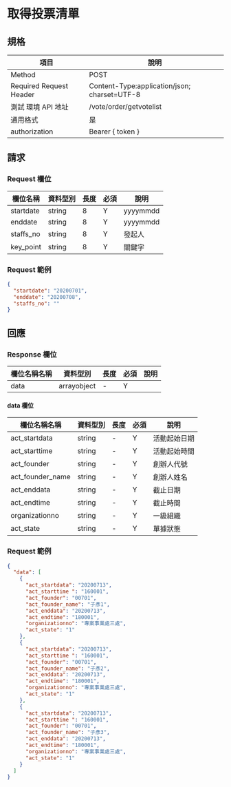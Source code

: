 # 取得投票清單

## 規格

| 項目                    | 說明                                         |
| ----------------------- | -------------------------------------------- |
| Method                  | POST                                         |
| Required Request Header | Content-Type:application/json; charset=UTF-8 |
| 測試 環境 API 地址      | /vote/order/getvotelist                      |
| 通用格式                | 是                                           |
| authorization           | Bearer { token }                             |

## 請求

### Request 欄位

| 欄位名稱  | 資料型別 | 長度 | 必須 | 說明     |
| --------- | -------- | ---- | ---- | -------- |
| startdate | string   | 8    | Y    | yyyymmdd |
| enddate   | string   | 8    | Y    | yyyymmdd |
| staffs_no | string   | 8    | Y    | 發起人   |
| key_point | string   | 8    | Y    | 關鍵字   |

### Request 範例

```json
{
  "startdate": "20200701",
  "enddate": "20200708",
  "staffs_no": ""
}
```

## 回應

### Response 欄位

| 欄位名稱名稱 | 資料型別    | 長度 | 必須 | 說明 |
| ------------ | ----------- | ---- | ---- | ---- |
| data         | arrayobject | -    | Y    |      |

#### data 欄位

| 欄位名稱名稱     | 資料型別 | 長度 | 必須 | 說明         |
| ---------------- | -------- | ---- | ---- | ------------ |
| act_startdata    | string   | -    | Y    | 活動起始日期 |
| act_starttime    | string   | -    | Y    | 活動起始時間 |
| act_founder      | string   | -    | Y    | 創辦人代號   |
| act_founder_name | string   | -    | Y    | 創辦人姓名   |
| act_enddata      | string   | -    | Y    | 截止日期     |
| act_endtime      | string   | -    | Y    | 截止時間     |
| organizationno   | string   | -    | Y    | 一級組織     |
| act_state        | string   | -    | Y    | 單據狀態     |

### Request 範例

```json
{
  "data": [
    {
      "act_startdata": "20200713",
      "act_starttime ": "160001",
      "act_founder": "00701",
      "act_founder_name": "子彥1",
      "act_enddata": "20200713",
      "act_endtime": "180001",
      "organizationno": "專案事業處三處",
      "act_state": "1"
    },
    {
      "act_startdata": "20200713",
      "act_starttime ": "160001",
      "act_founder": "00701",
      "act_founder_name": "子彥2",
      "act_enddata": "20200713",
      "act_endtime": "180001",
      "organizationno": "專案事業處三處",
      "act_state": "1"
    },
    {
      "act_startdata": "20200713",
      "act_starttime ": "160001",
      "act_founder": "00701",
      "act_founder_name": "子彥3",
      "act_enddata": "20200713",
      "act_endtime": "180001",
      "organizationno": "專案事業處三處",
      "act_state": "1"
    }
  ]
}
```
